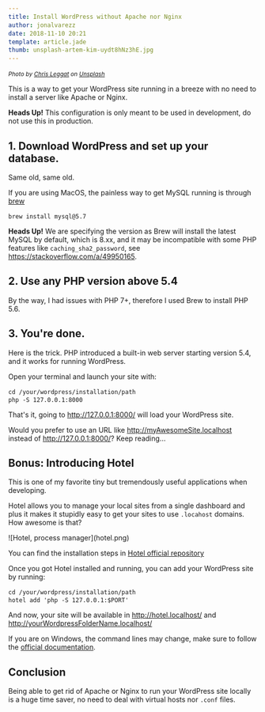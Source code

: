 ```yaml
---
title: Install WordPress without Apache nor Nginx
author: jonalvarezz
date: 2018-11-10 20:21
template: article.jade
thumb: unsplash-artem-kim-uydt8hNz3hE.jpg
---
```

<small>*Photo by [Chris Leggat](https://unsplash.com/photos/uydt8hNz3hE?utm_source=unsplash&utm_medium=referral&utm_content=creditCopyText) on [Unsplash](https://unsplash.com/?utm_source=unsplash&utm_medium=referral&utm_content=creditCopyText)*</small>

This is a way to get your WordPress site running in a breeze with no need to install a server like Apache or Nginx.

**Heads Up!** This configuration is only meant to be used in development, do not use this in production.


## 1. Download WordPress and set up your database.
Same old, same old.

If you are using MacOS, the painless way to get MySQL running is through [brew](https://brew.sh)

```
brew install mysql@5.7
```

**Heads Up!** We are specifying the version as Brew will install the latest MySQL by default, which is 8.xx, and it may be incompatible with some PHP features like `caching_sha2_password`, see https://stackoverflow.com/a/49950165.


## 2. Use any PHP version above 5.4
By the way, I had issues with PHP 7+, therefore I used Brew to install PHP 5.6.


## 3. You're done.
Here is the trick. PHP introduced a built-in web server starting version 5.4, and it works for running WordPress.

Open your terminal and launch your site with:

```
cd /your/wordpress/installation/path
php -S 127.0.0.1:8000
```

That's it, going to http://127.0.0.1:8000/ will load your WordPress site.

Would you prefer to use an URL like http://myAwesomeSite.localhost instead of http://127.0.0.1:8000/? Keep reading...

## Bonus: Introducing Hotel
This is one of my favorite tiny but tremendously useful applications when developing.

Hotel allows you to manage your local sites from a single dashboard and plus it makes it stupidly easy to get your sites to use `.locahost` domains. How awesome is that?

<p class="text-center">![Hotel, process manager](hotel.png)</p>

You can find the installation steps in [Hotel official repository](https://github.com/typicode/hotel)

Once you got Hotel installed and running, you can add your WordPress site by running:

```
cd /your/wordpress/installation/path
hotel add 'php -S 127.0.0.1:$PORT'
```

And now, your site will be available in http://hotel.localhost/ and http://yourWordpressFolderName.localhost/

If you are on Windows, the command lines may change, make sure to follow the [official documentation](https://github.com/typicode/hotel#port).

## Conclusion
Being able to get rid of Apache or Nginx to run your WordPress site locally is a huge time saver, no need to deal with virtual hosts nor `.conf` files.
